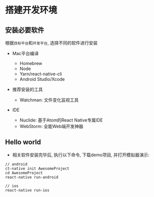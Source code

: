 # 搭建开发环境

## 安装必要软件

根据`目标平台`和`开发平台`, 选择不同的软件进行安装

* Mac平台编译
    - Homebrew
    - Node
    - Yarn/react-native-cli
    - Android Studio/Xcode

* 推荐安装的工具
    - Watchman: 文件变化监视工具

* IDE
    - Nuclide: 基于Atom的React Native专属IDE
    - WebStorm: 全能Web端开发神器

## Hello world

* 相关软件安装完毕后, 执行以下命令, 下载demo项目, 并打开模拟器演示:

```shell
// android
ct-native init AwesomeProject
cd AwesomeProject
react-native run-android

// ios
react-native run-ios
```
